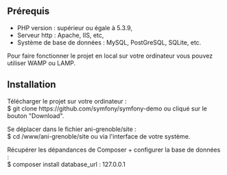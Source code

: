<h2>Prérequis</h2>
<ul>
<li>PHP version : supérieur ou égale à 5.3.9,</li>
<li>Serveur http : Apache, IIS, etc,</li>
<li>Système de base de données : MySQL, PostGreSQL, SQLite, etc.</li>
</ul>

Pour faire fonctionner le projet en local sur votre ordinateur vous pouvez utiliser WAMP ou LAMP.

<h2>Installation</h2>
Télécharger le projet sur votre ordinateur :</br>
$ git clone https://github.com/symfony/symfony-demo ou cliqué sur le bouton "Download".

Se déplacer dans le fichier ani-grenoble/site :</br>
$ cd /www/ani-grenoble/site ou via l'interface de votre système.

Récupérer les dépandances de Composer + configurer la base de données :</br>
$ composer install
database_url : 127.0.0.1
